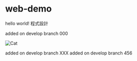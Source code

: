 # web-demo

hello world! 程式設計

added on develop branch 000

![Cat](https://i.imgur.com/HrciJxY.jpg)

added on develop branch XXX
added on develop branch 456